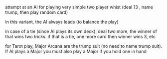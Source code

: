 attempt at an AI for playing very simple two player whist (deal 13 , name trump, then play random card)

in this variant, the AI always leads (to balance the play)

in case of a tie (since AI plays its own deck), deal two more, the winner of that wins two tricks. if that is a tie, one more card then winner wins 3, etc

for Tarot play, Major Arcana are the trump suit (no need to name trump suit). If AI plays a Major you must also play a Major if you hold one in hand

